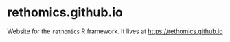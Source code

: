 # rethomics.github.io
Website for the `rethomics` R framework.
It lives at https://rethomics.github.io

